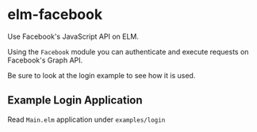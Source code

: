 # elm-facebook

Use Facebook's JavaScript API on ELM.

Using the `Facebook` module you can
authenticate and execute requests on
Facebook's Graph API.

Be sure to look at the login example
to see how it is used.

## Example Login Application

Read `Main.elm` application under `examples/login`
